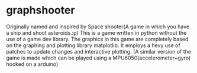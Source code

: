 # graphshooter
Originally named and inspired by Space shooter(A game in which you have a ship and shoot asteroids.:p)
This is a game written in python without the use of a game dev library.
The graphics in this game are completely based on the graphing and plotting library matplotlib.
It employs a hevy use of patches to update changes and interactive plotting.
(A similar version of the game is made which can be played using a MPU6050(accelerometer+gyro) hooked on a arduino)
